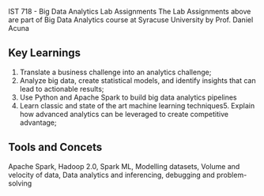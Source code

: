 IST 718 - Big Data Analytics Lab Assignments
The Lab Assignments above are part of Big Data Analytics course at Syracuse University by Prof. Daniel Acuna

## Key Learnings
1. Translate a business challenge into an analytics challenge;
2. Analyze big data, create statistical models, and identify insights that can lead to actionable results;
3. Use Python and Apache Spark to build big data analytics pipelines
4. Learn classic and state of the art machine learning techniques5. Explain how advanced analytics can be leveraged to create competitive advantage;

## Tools and Concets
Apache Spark, Hadoop 2.0, Spark ML, Modelling datasets, Volume and velocity of data, Data analytics and inferencing, debugging and problem-solving

